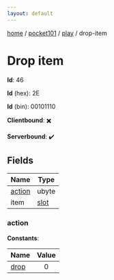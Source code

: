 ```yaml
---
layout: default
---
```


[home](/)  /  [pocket101](/protocol/pocket101)  /  [play](/protocol/pocket101/play)  /  drop-item

# Drop item

**Id**: 46

**Id** (hex): 2E

**Id** (bin): 00101110

**Clientbound**: ✖️

**Serverbound**: ✔️

## Fields

Name | Type
---|---
[action](#action) | ubyte
item | [slot](/protocol/pocket101/types/slot)

### action

**Constants**:

Name | Value
---|:---:
[drop](action_drop) | 0

